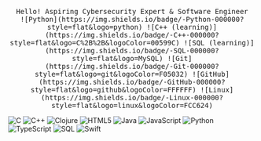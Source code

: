 <p align="center">
  <br>
  <samp>
    Hello!
    Aspiring Cybersecurity Expert & Software Engineer<br>
    ![Python](https://img.shields.io/badge/-Python-000000?style=flat&logo=python) 
    ![C++ (learning)](https://img.shields.io/badge/-C++-000000?style=flat&logo=C%2B%2B&logoColor=00599C) ![SQL (learning)](https://img.shields.io/badge/-SQL-000000?style=flat&logo=MySQL) ![Git](https://img.shields.io/badge/-Git-000000?style=flat&logo=git&logoColor=F05032) ![GitHub](https://img.shields.io/badge/-GitHub-000000?style=flat&logo=github&logoColor=FFFFFF) ![Linux](https://img.shields.io/badge/-Linux-000000?style=flat&logo=linux&logoColor=FCC624)
  <br>
  </samp>
</p>


![C](https://img.shields.io/badge/-C-000000?style=flat&logo=C)
![C++](https://img.shields.io/badge/-C++-000000?style=flat&logo=C%2B%2B&logoColor=00599C)
![Clojure](https://img.shields.io/badge/-Clojure-000000?style=flat&logo=Clojure)
![HTML5](https://img.shields.io/badge/-HTML5-000000?style=flat&logo=HTML5)
![Java](https://img.shields.io/badge/-Java-000000?style=flat&logo=Java&logoColor=007396)
![JavaScript](https://img.shields.io/badge/-JavaScript-000000?style=flat&logo=javascript)
![Python](https://img.shields.io/badge/-Python-000000?style=flat&logo=python)
![TypeScript](https://img.shields.io/badge/-TypeScript-000000?style=flat&logo=typescript&logoColor=007ACC)
![SQL](https://img.shields.io/badge/-SQL-000000?style=flat&logo=MySQL)
![Swift](https://img.shields.io/badge/-Swift-000000?style=flat&logo=Swift)
